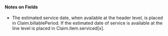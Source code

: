<h4 class="x_MsoNormal">Notes on Fields</h4>
<ul>
<li class="x_MsoNormal">The estimated service date, when available at the header level, is placed in Claim.billablePeriod. If the estimated date of service is available at the line level is placed in Claim.item.serviced[x]. </li>
</ul>